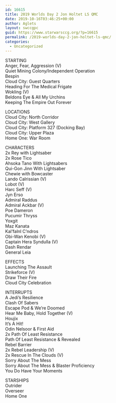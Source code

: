 ```yaml
---
id: 16615
title: 2019 Worlds Day 2 Jon Holtet LS QMC
date: 2019-10-16T03:46:25+00:00
author: Aglets
layout: swccgpc
guid: https://www.starwarsccg.org/?p=16615
permalink: /2019-worlds-day-2-jon-holtet-ls-qmc/
categories:
  - Uncategorized
---
```

STARTING  
Anger, Fear, Aggression (V)  
Quiet Mining Colony/Independent Operation  
Bespin  
Cloud City: Guest Quarters  
Heading For The Medical Frigate  
Wokling (V)  
Beldons Eye & All My Urchins  
Keeping The Empire Out Forever

LOCATIONS  
Cloud City: North Corridor  
Cloud City: West Gallery  
Cloud City: Platform 327 (Docking Bay)  
Cloud City: Upper Plaza  
Home One: War Room

CHARACTERS  
2x Rey with Lightsaber  
2x Rose Tico  
Ahsoka Tano With Lightsabers  
Qui-Gon Jinn With Lightsaber  
Chewie with Bowcaster  
Lando Calrissian (V)  
Lobot (V)  
Harc Seff (V)  
Jyn Erso  
Admiral Raddus  
Admiral Ackbar (V)  
Poe Dameron  
Pucumir Thryss  
Yoxgit  
Maz Kanata  
Kal’falnl C’ndros  
Obi-Wan Kenobi (V)  
Captain Hera Syndulla (V)  
Dash Rendar  
General Leia

EFFECTS  
Launching The Assault  
Strikeforce (V)  
Draw Their Fire  
Cloud City Celebration

INTERRUPTS  
A Jedi’s Resilience  
Clash Of Sabers  
Escape Pod & We’re Doomed  
Hear Me Baby, Hold Together (V)  
Houjix  
It’s A Hit!  
Odin Nelsoor & First Aid  
2x Path Of Least Resistance  
Path Of Least Resistance & Revealed  
Rebel Barrier  
2x Rebel Leadership (V)  
2x Rescue In The Clouds (V)  
Sorry About The Mess  
Sorry About The Mess & Blaster Proficiency  
You Do Have Your Moments

STARSHIPS  
Outrider  
Overseer  
Home One